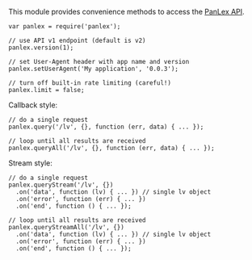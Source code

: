 This module provides convenience methods to access the [PanLex API](https://dev.panlex.org/api/).

    var panlex = require('panlex');

    // use API v1 endpoint (default is v2)
    panlex.version(1);

    // set User-Agent header with app name and version
    panlex.setUserAgent('My application', '0.0.3');

    // turn off built-in rate limiting (careful!)
    panlex.limit = false;

Callback style:

    // do a single request
    panlex.query('/lv', {}, function (err, data) { ... });

    // loop until all results are received
    panlex.queryAll('/lv', {}, function (err, data) { ... });

Stream style:

    // do a single request
    panlex.queryStream('/lv', {})
      .on('data', function (lv) { ... }) // single lv object
      .on('error', function (err) { ... })
      .on('end', function () { ... });

    // loop until all results are received
    panlex.queryStreamAll('/lv', {})
      .on('data', function (lv) { ... }) // single lv object
      .on('error', function (err) { ... })
      .on('end', function () { ... });
